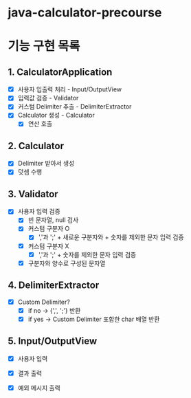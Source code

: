 # java-calculator-precourse

# 기능 구현 목록

## 1. CalculatorApplication
- [x] 사용자 입출력 처리 - Input/OutputView
- [x] 입력값 검증 - Validator
- [x] 커스텀 Delimiter 추출 - DelimiterExtractor
- [x] Calculator 생성 - Calculator
    - [x] 연산 호출

## 2. Calculator
- [x] Delimiter 받아서 생성
- [x] 덧셈 수행

## 3. Validator
- [x] 사용자 입력 검증
    - [x] 빈 문자열, null 검사
    - [x] 커스텀 구분자 O
        - [x] ','과 ';' + 새로운 구분자와 + 숫자를 제외한 문자 입력 검증
    - [x] 커스텀 구분자 X
        - [x] ','과 ';' + 숫자를 제외한 문자 입력 검증
    - [x] 구분자와 양수로 구성된 문자열

## 4. DelimiterExtractor
- [x] Custom Delimiter?
    - [x] if no -> {',', ';'} 반환
    - [x] if yes -> Custom Delimiter 포함한 char 배열 반환

## 5. Input/OutputView
- [x] 사용자 입력
- [x] 결과 출력
- [x] 예외 메시지 출력
  
